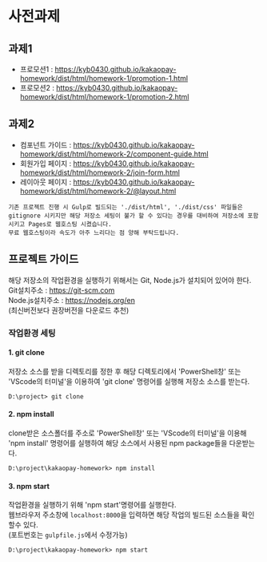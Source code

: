 
# 사전과제

## 과제1
- 프로모션1 : https://kyb0430.github.io/kakaopay-homework/dist/html/homework-1/promotion-1.html
- 프로모션2 : https://kyb0430.github.io/kakaopay-homework/dist/html/homework-1/promotion-2.html


## 과제2
- 컴포넌트 가이드 : https://kyb0430.github.io/kakaopay-homework/dist/html/homework-2/component-guide.html
- 회원가입 페이지 : https://kyb0430.github.io/kakaopay-homework/dist/html/homework-2/join-form.html
- 레이아웃 페이지 : https://kyb0430.github.io/kakaopay-homework/dist/html/homework-2/@layout.html

`기존 프로젝트 진행 시 Gulp로 빌드되는 './dist/html', './dist/css' 파일들은 gitignore 시키지만 해당 저장소 세팅이 불가 할 수 있다는 경우를 대비하여 저장소에 포함시키고 Pages로 웹호스팅 시켰습니다.`   
`무료 웹호스팅이라 속도가 아주 느리다는 점 양해 부탁드립니다.`

## 프로젝트 가이드

해당 저장소의 작업환경을 실행하기 위해서는 Git, Node.js가 설치되어 있어야 한다.  
Git설치주소 : https://git-scm.com  
Node.js설치주소 : https://nodejs.org/en  
(최신버전보다 권장버전을 다운로드 추천)  

### 작업환경 세팅

#### 1. git clone
저장소 소스를 받을 디렉토리를 정한 후 해당 디렉토리에서 'PowerShell창' 또는 'VScode의 터미널'을 이용하여 'git clone' 명령어를 실행해 저장소 소스를 받는다.
```
D:\project> git clone
```

#### 2. npm install
clone받은 소스폴더를 주소로 'PowerShell창' 또는 'VScode의 터미널'을 이용해 'npm install' 명령어를 실행하여 해당 소스에서 사용된 npm package들을 다운받는다.
```
D:\project\kakaopay-homework> npm install
```

#### 3. npm start
작업환경을 실행하기 위해 'npm start'명령어를 실행한다.  
웹브라우저 주소창에 `localhost:8000`을 입력하면 해당 작업의 빌드된 소스들을 확인할수 있다.  
(포트번호는 `gulpfile.js`에서 수정가능)
```
D:\project\kakaopay-homework> npm start
```